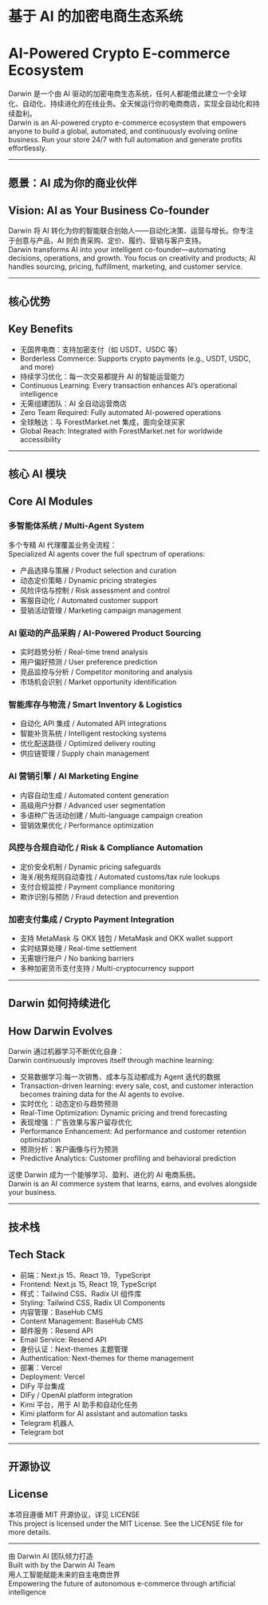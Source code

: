 # 基于 AI 的加密电商生态系统  
# AI-Powered Crypto E-commerce Ecosystem

Darwin 是一个由 AI 驱动的加密电商生态系统，任何人都能借此建立一个全球化、自动化、持续进化的在线业务。全天候运行你的电商商店，实现全自动化和持续盈利。  
Darwin is an AI-powered crypto e-commerce ecosystem that empowers anyone to build a global, automated, and continuously evolving online business. Run your store 24/7 with full automation and generate profits effortlessly.

---

## 愿景：AI 成为你的商业伙伴  
## Vision: AI as Your Business Co-founder

Darwin 将 AI 转化为你的智能联合创始人——自动化决策、运营与增长。你专注于创意与产品，AI 则负责采购、定价、履约、营销与客户支持。  
Darwin transforms AI into your intelligent co-founder—automating decisions, operations, and growth. You focus on creativity and products; AI handles sourcing, pricing, fulfillment, marketing, and customer service.

---

## 核心优势  
## Key Benefits

- 无国界电商：支持加密支付（如 USDT、USDC 等）  
- Borderless Commerce: Supports crypto payments (e.g., USDT, USDC, and more)  
- 持续学习优化：每一次交易都提升 AI 的智能运营能力  
- Continuous Learning: Every transaction enhances AI’s operational intelligence  
- 无需组建团队：AI 全自动运营商店  
- Zero Team Required: Fully automated AI-powered operations  
- 全球触达：与 ForestMarket.net 集成，面向全球买家  
- Global Reach: Integrated with ForestMarket.net for worldwide accessibility

---

## 核心 AI 模块  
## Core AI Modules

### 多智能体系统 / Multi-Agent System  
多个专精 AI 代理覆盖业务全流程：  
Specialized AI agents cover the full spectrum of operations:  
- 产品选择与策展 / Product selection and curation  
- 动态定价策略 / Dynamic pricing strategies  
- 风险评估与控制 / Risk assessment and control  
- 客服自动化 / Automated customer support  
- 营销活动管理 / Marketing campaign management  

### AI 驱动的产品采购 / AI-Powered Product Sourcing  
- 实时趋势分析 / Real-time trend analysis  
- 用户偏好预测 / User preference prediction  
- 竞品监控与分析 / Competitor monitoring and analysis  
- 市场机会识别 / Market opportunity identification  

### 智能库存与物流 / Smart Inventory & Logistics  
- 自动化 API 集成 / Automated API integrations  
- 智能补货系统 / Intelligent restocking systems  
- 优化配送路径 / Optimized delivery routing  
- 供应链管理 / Supply chain management  

### AI 营销引擎 / AI Marketing Engine  
- 内容自动生成 / Automated content generation  
- 高级用户分群 / Advanced user segmentation  
- 多语种广告活动创建 / Multi-language campaign creation  
- 营销效果优化 / Performance optimization  

### 风控与合规自动化 / Risk & Compliance Automation  
- 定价安全机制 / Dynamic pricing safeguards  
- 海关/税务规则自动查找 / Automated customs/tax rule lookups  
- 支付合规监控 / Payment compliance monitoring  
- 欺诈识别与预防 / Fraud detection and prevention  

### 加密支付集成 / Crypto Payment Integration  
- 支持 MetaMask 与 OKX 钱包 / MetaMask and OKX wallet support  
- 实时结算处理 / Real-time settlement  
- 无需银行账户 / No banking barriers  
- 多种加密货币支付支持 / Multi-cryptocurrency support  

---

## Darwin 如何持续进化  
## How Darwin Evolves

Darwin 通过机器学习不断优化自身：  
Darwin continuously improves itself through machine learning:  
- 交易数据学习:每一次销售、成本与互动都成为 Agent 迭代的数据
- Transaction-driven learning: every sale, cost, and customer interaction becomes training data for the AI agents to evolve.
- 实时优化：动态定价与趋势预测  
- Real-Time Optimization: Dynamic pricing and trend forecasting  
- 表现增强：广告效果与客户留存优化  
- Performance Enhancement: Ad performance and customer retention optimization  
- 预测分析：客户画像与行为预测  
- Predictive Analytics: Customer profiling and behavioral prediction  

这使 Darwin 成为一个能够学习、盈利、进化的 AI 电商系统。  
Darwin is an AI commerce system that learns, earns, and evolves alongside your business.

---

## 技术栈  
## Tech Stack

- 前端：Next.js 15、React 19、TypeScript  
- Frontend: Next.js 15, React 19, TypeScript  
- 样式：Tailwind CSS、Radix UI 组件库  
- Styling: Tailwind CSS, Radix UI Components  
- 内容管理：BaseHub CMS  
- Content Management: BaseHub CMS  
- 邮件服务：Resend API  
- Email Service: Resend API  
- 身份认证：Next-themes 主题管理  
- Authentication: Next-themes for theme management  
- 部署：Vercel  
- Deployment: Vercel  
- DIFy 平台集成  
- DIFy / OpenAI platform integration  
- Kimi 平台，用于 AI 助手和自动化任务  
- Kimi platform for AI assistant and automation tasks  
- Telegram 机器人  
- Telegram bot  

---

## 开源协议  
## License

本项目遵循 MIT 开源协议，详见 LICENSE  
This project is licensed under the MIT License. See the LICENSE file for more details.

---

由 Darwin AI 团队倾力打造  
Built with by the Darwin AI Team  
用人工智能赋能未来的自主电商世界  
Empowering the future of autonomous e-commerce through artificial intelligence
